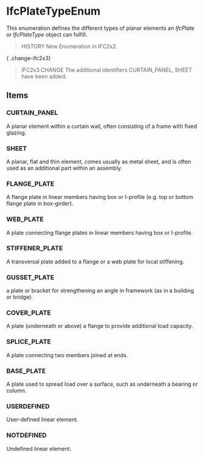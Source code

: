 # IfcPlateTypeEnum

This enumeration defines the different types of planar elements an _IfcPlate_ or _IfcPlateType_ object can fulfill.
<!-- end of short definition -->


> HISTORY New Enumeration in IFC2x2.

{ .change-ifc2x3}
> IFC2x3 CHANGE The additional identifiers CURTAIN_PANEL, SHEET have been added.

## Items

### CURTAIN_PANEL
A planar element within a curtain wall, often consisting of a frame with fixed glazing.

### SHEET
A planar, flat and thin element, comes usually as metal sheet, and is often used as an additional part within an assembly.

### FLANGE_PLATE
A flange plate in linear members having box or I-profile (e.g. top or bottom flange plate in box-girder).

### WEB_PLATE
A plate connecting flange plates in linear members having box or I-profile.

### STIFFENER_PLATE
A transversal plate added to a flange or a web plate for local stiffening.

### GUSSET_PLATE
a plate or bracket for strengthening an angle in framework (as in a building or bridge).

### COVER_PLATE
A plate (underneath or above) a flange to provide additional load capacity.

### SPLICE_PLATE
A plate connecting two members joined at ends.

### BASE_PLATE
A plate used to spread load over a surface, such as underneath a bearing or column.

### USERDEFINED
User-defined linear element.

### NOTDEFINED
Undefined linear element.
